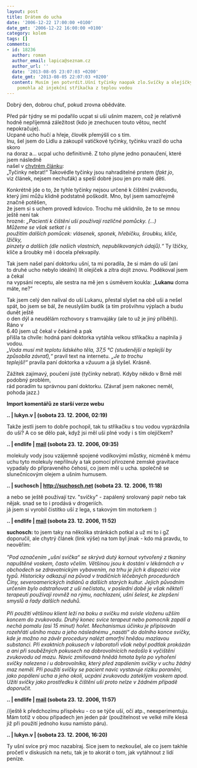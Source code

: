 ```yaml
---
layout: post
title: Drátem do ucha
date: '2006-12-22 17:00:00 +0100'
date_gmt: '2006-12-22 16:00:00 +0100'
category: kolem
tags: []
comments:
- id: 18236
  author: roman
  author_email: lapica@seznam.cz
  author_url: ''
  date: '2013-08-05 23:07:03 +0200'
  date_gmt: '2013-08-05 22:07:03 +0200'
  content: Musím jen potvrdit.Ušní tyčinky naopak zlo.Svíčky a olejíčky bez účinku.A
    pomohla až injekční stříkačka z teplou vodou
---
```

<p>Dobrý den, dobrou chuť, pokud zrovna obědváte.</p>
<p>Před pár týdny se mi podařilo ucpat si uši ušním mazem, což je relativně hodně nepříjemná záležitost (kdo je znechucen touto větou, nechť nepokračuje).<br />
Ucpané ucho hučí a hřeje, člověk přemýšlí co s tím.<br />
Inu, šel jsem do Lidlu a zakoupil vatičkové tyčinky, tyčinku vrazil do ucha skoro<br />
na doraz a... ucpal ucho definitivně. Z toho plyne jedno ponaučení, které jsem následně<br />
našel v <a href="http://www.florence.cz/cislo.php?stat=275">chytrém článku</a>:<br />
&bdquo;Tyčinky nebrat!&ldquo; Takovédle tyčinky jsou nahraditelné prstem (<em>fakt jo</em>,<br />
viz článek, nejsem nechuťák) a spešl dobré jsou jen pro malé děti.</p>
<p>Konkrétně jde o to, že tyhle tyčinky nejsou určené k čištění zvukovodu,<br />
který jimi můžu klidně podstatně poškodit. Mno, byl jsem samozřejmě značně potěšen,<br />
že jsem si s uchem provedl kdovíco. Trochu mě uklidnilo, že to se mnou ještě není tak<br />
hrozné: <em>&bdquo;Pacienti k čištění uší používají rozličné pomůcky. (...)<br />
Můžeme se však setkat i s<br />
použitím dalších pomůcek: vlásenek, sponek, hřebíčku, šroubku, klíče, lžičky,<br />
pinzety a dalších (dle našich vlastních, nepublikovaných údajů).&ldquo;</em> Ty lžičky,<br />
klíče a šroubky mě i docela překvapily.</p>
<p>Tak jsem našel paní doktorku ušní, ta mi poradila, že si mám do uší (ani<br />
to druhé ucho nebylo ideální) lít olejíček a zítra dojít znovu. Poděkoval jsem a čekal<br />
na vypsání receptu, ale sestra na mě jen s úsměvem koukla: &bdquo;<strong>Lukanu</strong> doma<br />
máte, ne?&ldquo;</p>
<p>Tak jsem celý den nalíval do uší Lukanu, přestal slyšet na obě uši a nešel<br />
spát, bo jsem se bál, že neuslyším budík (a tím prošvihnu výplach a budu dunět ještě<br />
o den dýl a neudělám rozhovory s tramvajáky (ale to už je jiný příběh)). Ráno v<br />
6.40 jsem už čekal v čekárně a pak<br />
přišla ta chvíle: hodná paní doktorka vytáhla velkou stříkačku a naplnila ji vodou.<br />
<em>&bdquo;Voda musí mít teplotu lidského těla, 37,5 °C (studenější a teplejší by<br />
způsobila závrať),&ldquo;</em> pravil text na internetu. <em>&bdquo;Je to trochu<br />
teplejší!&ldquo;</em> pravila paní doktorka a <em>vžuuum</em> a já slyšel. Krásně.</p>
<p>Zážitek zajímavý, poučení jisté (tyčinky nebrat). Kdyby někdo v Brně měl podobný problém,<br />
rád poradím tu správnou paní doktorku. (Závrať jsem nakonec neměl, pohoda jazz.)</p>
<div class="import-komentaru">
<p><strong>Import komentářů ze starší verze webu</strong></p>
<div class="comment">
<p style="font-weight:bold"><span class="compredmet">..</span> | <span class="comname">lukyn.v</span> | (sobota&nbsp;23.&nbsp;12.&nbsp;2006,&nbsp;02:19)</p>
<p>Takže jestli jsem to dobře pochopil, tak tu stříkačku s tou vodou vyprázdnila do uší? A co se dělo pak, když jsi měl uši plné vody i s tím olejíčkem? </p>
</div>
<div class="comment">
<p style="font-weight:bold"><span class="compredmet">..</span> | <span class="comname">endlife</span> |  <a href="mailto:jan.martinek@post.cz">mail</a> (sobota&nbsp;23.&nbsp;12.&nbsp;2006,&nbsp;09:35)</p>
<p>molekuly vody jsou vzájemně spojené vodíkovými můstky, nicméně k mému uchu tyto molekuly nepřilnuly a tak pomocí přirozené zemské gravitace vypadaly do připraveného čehosi, co jsem měl u ucha. společně se slunečnicovým olejem a ušním humusem. </p>
</div>
<div class="comment">
<p style="font-weight:bold"><span class="compredmet">..</span> | <span class="comname">suchosch</span> |  <a href="http://suchosch.net">http://suchosch.net</a> (sobota&nbsp;23.&nbsp;12.&nbsp;2006,&nbsp;11:18)</p>
<p>a nebo se ještě používají tzv. &quot;svíčky&quot; - zapálený srolovaný papír nebo tak nějak. snad se to i prodává v drogeriích. <br> já jsem si vyrobil čistítko uší z lega, s takovým tím motorkem :) </p>
</div>
<div class="comment">
<p style="font-weight:bold"><span class="compredmet">..</span> | <span class="comname">endlife</span> |  <a href="mailto:jan.martinek@post.cz">mail</a> (sobota&nbsp;23.&nbsp;12.&nbsp;2006,&nbsp;11:52)</p>
<p><strong>suchosch:</strong> to jsem taky na několika stránkách potkal a už mi to i gZ doporučil, ale chytrý článek (link výše) na tom byl jinak - kdo má pravdu, to neověřím: <br>  <br> <em>&quot;Pod označením „ušní svíčka“ se skrývá dutý kornout vytvořený z tkaniny napuštěné voskem, často včelím. Většinou jsou k dostání v lékárnách a v obchodech se zdravotnickým vybavením, na trhu je jich k dispozici více typů. Historicky odkazují na původ v tradičních léčebných procedurách Číny, severoamerických indiánů a dalších starých kultur. Jejich původním určením bylo odstraňovat z uší nečistotu, v poslední době je však někteří terapeuti používají rovněž na rýmu, nachlazení, ušní šelest, ke zlepšení smyslů a řady dalších neduhů. </em> <br>  <br> <em>Při použití většinou klient leží na boku a svíčku má svisle vloženu užším koncem do zvukovodu. Druhý konec svíce terapeut nebo pomocník zapálí a nechá pomalu (asi 15 minut) hořet. Mechanismus účinku je připisován rozehřátí ušního mazu a jeho následnému „nasátí“ do dolního konce svíčky, kde je možno na závěr procedury nalézt amorfní hnědou mazlavou substanci. Při exaktních pokusech v laboratoři však nebyl podtlak prokázán a ani při souběžných pokusech na dobrovolnících nedošlo k vyčištění zvukovodu od mazu. Navíc zmiňovaná hnědá hmota byla po vyhoření svíčky nalezena i u dobrovolníka, který před zapálením svíčky v uchu žádný maz neměl. Při použití svíčky se pacient navíc vystavuje riziku poranění, jako popálení ucha a jeho okolí, ucpání zvukovodu zateklým voskem apod. Užití svíčky jako prostředku k čištění uší proto nelze v žádném případě doporučit. </em></p>
</div>
<div class="comment">
<p style="font-weight:bold"><span class="compredmet">..</span> | <span class="comname">endlife</span> |  <a href="mailto:jan.martinek@post.cz">mail</a> (sobota&nbsp;23.&nbsp;12.&nbsp;2006,&nbsp;11:57)</p>
<p>//ještě k předchozímu příspěvku - co se týče uší, očí atp., neexperimentuju. Mám totiž v obou případech jen jeden pár (použitelnost ve velké míře klesá již při použití jednoho kusu namísto páru). </p>
</div>
<div class="comment">
<p style="font-weight:bold"><span class="compredmet">..</span> | <span class="comname">lukyn.v</span> | (sobota&nbsp;23.&nbsp;12.&nbsp;2006,&nbsp;16:20)</p>
<p>Ty ušní svíce prý moc nazabíraj. Sice jsem to nezkoušel, ale co jsem takhle pročetl v diskusích na netu, tak je to akorát o tom, jak vytáhnout z lidí peníze. </p>
</div>
</div>

